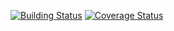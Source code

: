 [![Building Status](https://travis-ci.org/the0/fuzzy.svg?branch=master)](https://travis-ci.org/the0/fuzzy.svg?branch=master)
[![Coverage Status](https://coveralls.io/repos/the0/fuzzy/badge.png?branch=master)](https://coveralls.io/r/the0/fuzzy?branch=master)
